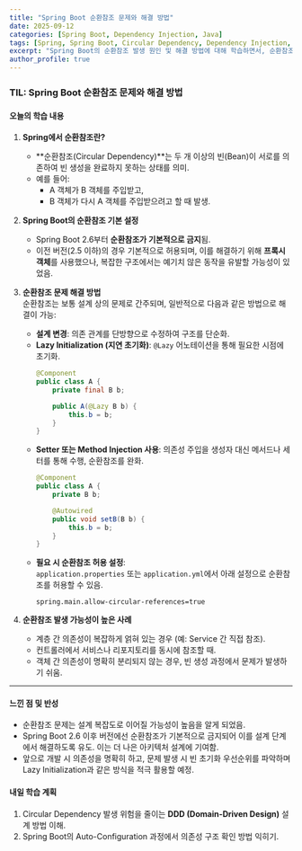 ```yaml
---
title: "Spring Boot 순환참조 문제와 해결 방법"
date: 2025-09-12
categories: [Spring Boot, Dependency Injection, Java]
tags: [Spring, Spring Boot, Circular Dependency, Dependency Injection, Lazy Initialization]
excerpt: "Spring Boot의 순환참조 발생 원인 및 해결 방법에 대해 학습하면서, 순환참조를 방지하는 설계 방법과 해결 방식을 익혔다."
author_profile: true
---
```


### TIL: Spring Boot 순환참조 문제와 해결 방법

#### 오늘의 학습 내용

1. **Spring에서 순환참조란?**
   - **순환참조(Circular Dependency)**는 두 개 이상의 빈(Bean)이 서로를 의존하여 빈 생성을 완료하지 못하는 상태를 의미.
   - 예를 들어:
      - A 객체가 B 객체를 주입받고,
      - B 객체가 다시 A 객체를 주입받으려고 할 때 발생.

2. **Spring Boot의 순환참조 기본 설정**
   - Spring Boot 2.6부터 **순환참조가 기본적으로 금지**됨.
   - 이전 버전(2.5 이하)의 경우 기본적으로 허용되며, 이를 해결하기 위해 **프록시 객체**를 사용했으나, 복잡한 구조에서는 예기치 않은 동작을 유발할 가능성이 있었음.

3. **순환참조 문제 해결 방법**  
   순환참조는 보통 설계 상의 문제로 간주되며, 일반적으로 다음과 같은 방법으로 해결이 가능:
   - **설계 변경**: 의존 관계를 단방향으로 수정하여 구조를 단순화.
   - **Lazy Initialization (지연 초기화)**: `@Lazy` 어노테이션을 통해 필요한 시점에 초기화.
     ```java
     @Component
     public class A {
         private final B b;

         public A(@Lazy B b) {
             this.b = b;
         }
     }
     ```
   - **Setter 또는 Method Injection 사용**: 의존성 주입을 생성자 대신 메서드나 세터를 통해 수행, 순환참조를 완화.
     ```java
     @Component
     public class A {
         private B b;

         @Autowired
         public void setB(B b) {
             this.b = b;
         }
     }
     ```
   - **필요 시 순환참조 허용 설정**:  
     `application.properties` 또는 `application.yml`에서 아래 설정으로 순환참조를 허용할 수 있음.
     ```properties
     spring.main.allow-circular-references=true
     ```

4. **순환참조 발생 가능성이 높은 사례**
   - 계층 간 의존성이 복잡하게 얽혀 있는 경우 (예: Service 간 직접 참조).
   - 컨트롤러에서 서비스나 리포지토리를 동시에 참조할 때.
   - 객체 간 의존성이 명확히 분리되지 않는 경우, 빈 생성 과정에서 문제가 발생하기 쉬움.

---

#### 느낀 점 및 반성

- 순환참조 문제는 설계 복잡도로 이어질 가능성이 높음을 알게 되었음.
- Spring Boot 2.6 이후 버전에선 순환참조가 기본적으로 금지되어 이를 설계 단계에서 해결하도록 유도. 이는 더 나은 아키텍처 설계에 기여함.
- 앞으로 개발 시 의존성을 명확히 하고, 문제 발생 시 빈 초기화 우선순위를 파악하며 Lazy Initialization과 같은 방식을 적극 활용할 예정.

#### 내일 학습 계획
1. Circular Dependency 발생 위험을 줄이는 **DDD (Domain-Driven Design)** 설계 방법 이해.
2. Spring Boot의 Auto-Configuration 과정에서 의존성 구조 확인 방법 익히기.